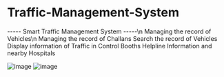 # Traffic-Management-System
----- Smart Traffic Management System -----\n
Managing the record of Vehicles\n
Managing the record of Challans
Search the record of Vehicles
Display information of Traffic in Control Booths
Helpline Information and nearby Hospitals

![image](https://github.com/kushagra-a-singh/Traffic-Management-System/assets/105034224/85ee7295-0285-4b9a-8565-db44256c2583)
![image](https://github.com/kushagra-a-singh/Traffic-Management-System/assets/105034224/ad62213f-8cb0-43e8-b739-40b81d0c3856)
